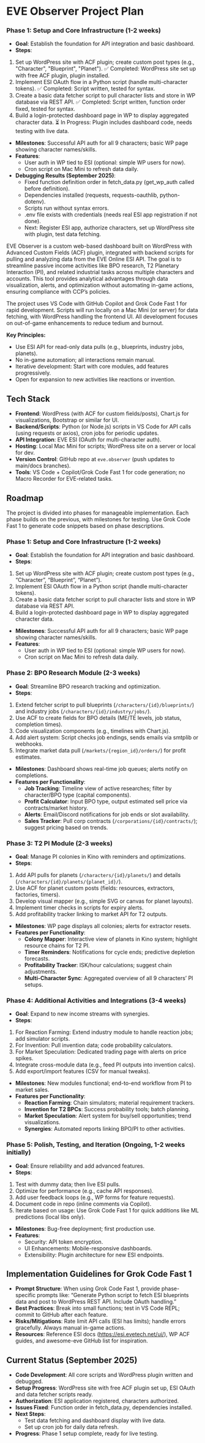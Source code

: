 # EVE Observer Project Plan
### Phase 1: Setup and Core Infrastructure (1-2 weeks)

- **Goal**: Establish the foundation for API integration and basic dashboard.
- **Steps**:
1. Set up WordPress site with ACF plugin; create custom post types (e.g., "Character", "Blueprint", "Planet"). ✅ Completed: WordPress site set up with free ACF plugin, plugin installed.
2. Implement ESI OAuth flow in a Python script (handle multi-character tokens). ✅ Completed: Script written, tested for syntax.
3. Create a basic data fetcher script to pull character lists and store in WP database via REST API. ✅ Completed: Script written, function order fixed, tested for syntax.
4. Build a login-protected dashboard page in WP to display aggregated character data. ⏳ In Progress: Plugin includes dashboard code, needs testing with live data.
- **Milestones**: Successful API auth for all 9 characters; basic WP page showing character names/skills.
- **Features**:
  - User auth in WP tied to ESI (optional: simple WP users for now).
  - Cron script on Mac Mini to refresh data daily.
- **Debugging Results (September 2025)**:
  - Fixed function definition order in fetch_data.py (get_wp_auth called before definition).
  - Dependencies installed (requests, requests-oauthlib, python-dotenv).
  - Scripts run without syntax errors.
  - .env file exists with credentials (needs real ESI app registration if not done).
  - Next: Register ESI app, authorize characters, set up WordPress site with plugin, test data fetching.

EVE Observer is a custom web-based dashboard built on WordPress with Advanced Custom Fields (ACF) plugin, integrated with backend scripts for pulling and analyzing data from the EVE Online ESI API. The goal is to streamline passive income activities like BPO research, T2 Planetary Interaction (PI), and related industrial tasks across multiple characters and accounts. This tool provides analytical advantages through data visualization, alerts, and optimization without automating in-game actions, ensuring compliance with CCP’s policies.

The project uses VS Code with GitHub Copilot and Grok Code Fast 1 for rapid development. Scripts will run locally on a Mac Mini (or server) for data fetching, with WordPress handling the frontend UI. All development focuses on out-of-game enhancements to reduce tedium and burnout.

**Key Principles:**

- Use ESI API for read-only data pulls (e.g., blueprints, industry jobs, planets).
- No in-game automation; all interactions remain manual.
- Iterative development: Start with core modules, add features progressively.
- Open for expansion to new activities like reactions or invention.

## Tech Stack

- **Frontend**: WordPress (with ACF for custom fields/posts), Chart.js for visualizations, Bootstrap or similar for UI.
- **Backend/Scripts**: Python (or Node.js) scripts in VS Code for API calls (using requests or axios), cron jobs for periodic updates.
- **API Integration**: EVE ESI (OAuth for multi-character auth).
- **Hosting**: Local Mac Mini for scripts; WordPress site on a server or local for dev.
- **Version Control**: GitHub repo at `eve.observer` (push updates to main/docs branches).
- **Tools**: VS Code + Copilot/Grok Code Fast 1 for code generation; no Macro Recorder for EVE-related tasks.

## Roadmap

The project is divided into phases for manageable implementation. Each phase builds on the previous, with milestones for testing. Use Grok Code Fast 1 to generate code snippets based on phase descriptions.

### Phase 1: Setup and Core Infrastructure (1-2 weeks)

- **Goal**: Establish the foundation for API integration and basic dashboard.
- **Steps**:
1. Set up WordPress site with ACF plugin; create custom post types (e.g., “Character”, “Blueprint”, “Planet”).
2. Implement ESI OAuth flow in a Python script (handle multi-character tokens).
3. Create a basic data fetcher script to pull character lists and store in WP database via REST API.
4. Build a login-protected dashboard page in WP to display aggregated character data.
- **Milestones**: Successful API auth for all 9 characters; basic WP page showing character names/skills.
- **Features**:
  - User auth in WP tied to ESI (optional: simple WP users for now).
  - Cron script on Mac Mini to refresh data daily.

### Phase 2: BPO Research Module (2-3 weeks)

- **Goal**: Streamline BPO research tracking and optimization.
- **Steps**:
1. Extend fetcher script to pull blueprints (`/characters/{id}/blueprints/`) and industry jobs (`/characters/{id}/industry/jobs/`).
2. Use ACF to create fields for BPO details (ME/TE levels, job status, completion times).
3. Code visualization components (e.g., timelines with Chart.js).
4. Add alert system: Script checks job endings, sends emails via smtplib or webhooks.
5. Integrate market data pull (`/markets/{region_id}/orders/`) for profit estimates.
- **Milestones**: Dashboard shows real-time job queues; alerts notify on completions.
- **Features per Functionality**:
  - **Job Tracking**: Timeline view of active researches; filter by character/BPO type (capital components).
  - **Profit Calculator**: Input BPO type, output estimated sell price via contracts/market history.
  - **Alerts**: Email/Discord notifications for job ends or slot availability.
  - **Sales Tracker**: Pull corp contracts (`/corporations/{id}/contracts/`); suggest pricing based on trends.

### Phase 3: T2 PI Module (2-3 weeks)

- **Goal**: Manage PI colonies in Kino with reminders and optimizations.
- **Steps**:
1. Add API pulls for planets (`/characters/{id}/planets/`) and details (`/characters/{id}/planets/{planet_id}/`).
2. Use ACF for planet custom posts (fields: resources, extractors, factories, timers).
3. Develop visual mapper (e.g., simple SVG or canvas for planet layouts).
4. Implement timer checks in scripts for expiry alerts.
5. Add profitability tracker linking to market API for T2 outputs.
- **Milestones**: WP page displays all colonies; alerts for extractor resets.
- **Features per Functionality**:
  - **Colony Mapper**: Interactive view of planets in Kino system; highlight resource chains for T2 PI.
  - **Timer Reminders**: Notifications for cycle ends; predictive depletion forecasts.
  - **Profitability Tracker**: ISK/hour calculations; suggest chain adjustments.
  - **Multi-Character Sync**: Aggregated overview of all 9 characters’ PI setups.

### Phase 4: Additional Activities and Integrations (3-4 weeks)

- **Goal**: Expand to new income streams with synergies.
- **Steps**:
1. For Reaction Farming: Extend industry module to handle reaction jobs; add simulator scripts.
2. For Invention: Pull invention data; code probability calculators.
3. For Market Speculation: Dedicated trading page with alerts on price spikes.
4. Integrate cross-module data (e.g., feed PI outputs into invention calcs).
5. Add export/import features (CSV for manual tweaks).
- **Milestones**: New modules functional; end-to-end workflow from PI to market sales.
- **Features per Functionality**:
  - **Reaction Farming**: Chain simulators; material requirement trackers.
  - **Invention for T2 BPCs**: Success probability tools; batch planning.
  - **Market Speculation**: Alert system for buy/sell opportunities; trend visualizations.
  - **Synergies**: Automated reports linking BPO/PI to other activities.

### Phase 5: Polish, Testing, and Iteration (Ongoing, 1-2 weeks initially)

- **Goal**: Ensure reliability and add advanced features.
- **Steps**:
1. Test with dummy data; then live ESI pulls.
2. Optimize for performance (e.g., cache API responses).
3. Add user feedback loops (e.g., WP forms for feature requests).
4. Document code in repo (inline comments via Copilot).
5. Iterate based on usage: Use Grok Code Fast 1 for quick additions like ML predictions (local libs only).
- **Milestones**: Bug-free deployment; first production use.
- **Features**:
  - Security: API token encryption.
  - UI Enhancements: Mobile-responsive dashboards.
  - Extensibility: Plugin architecture for new ESI endpoints.

## Implementation Guidelines for Grok Code Fast 1

- **Prompt Structure**: When using Grok Code Fast 1, provide phase-specific prompts like: “Generate Python script to fetch ESI blueprints data and post to WordPress REST API. Include OAuth handling.”
- **Best Practices**: Break into small functions; test in VS Code REPL; commit to GitHub after each feature.
- **Risks/Mitigations**: Rate limit API calls (ESI has limits); handle errors gracefully. Always manual in-game actions.
- **Resources**: Reference ESI docs (https://esi.evetech.net/ui/), WP ACF guides, and awesome-eve GitHub list for inspiration.

## Current Status (September 2025)

- **Code Development**: All core scripts and WordPress plugin written and debugged.
- **Setup Progress**: WordPress site with free ACF plugin set up, ESI OAuth and data fetcher scripts ready.
- **Authorization**: ESI application registered, characters authorized.
- **Issues Fixed**: Function order in fetch_data.py, dependencies installed.
- **Next Steps**: 
  - Test data fetching and dashboard display with live data.
  - Set up cron job for daily data refresh.
- **Progress**: Phase 1 setup complete, ready for live testing.